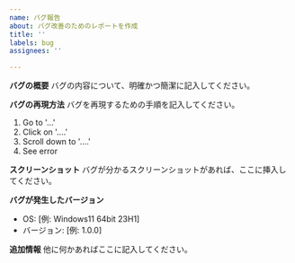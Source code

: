 ```yaml
---
name: バグ報告
about: バグ改善のためのレポートを作成
title: ''
labels: bug
assignees: ''

---
```


**バグの概要**
バグの内容について、明確かつ簡潔に記入してください。

**バグの再現方法**
バグを再現するための手順を記入してください。
1. Go to '...'
2. Click on '....'
3. Scroll down to '....'
4. See error

**スクリーンショット**
バグが分かるスクリーンショットがあれば、ここに挿入してください。

**バグが発生したバージョン**
 - OS: [例: Windows11 64bit 23H1]
 - バージョン:  [例: 1.0.0]

**追加情報**
他に何かあればここに記入してください。
